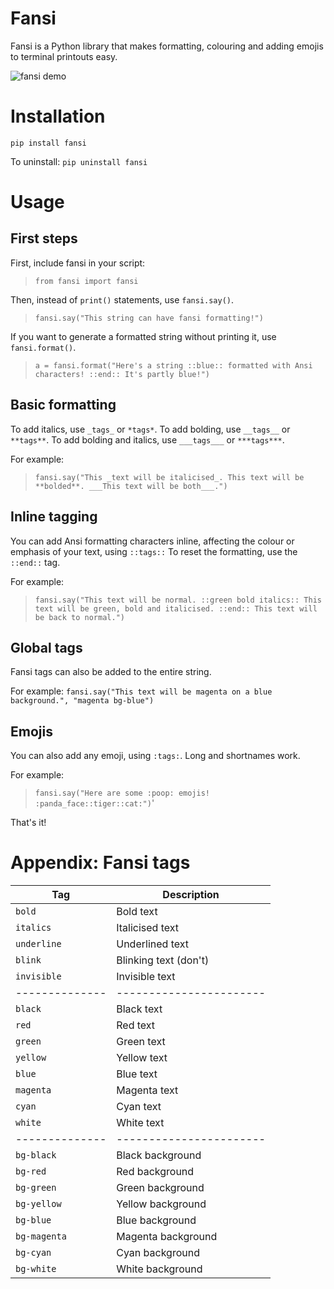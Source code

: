 # Fansi
Fansi is a Python library that makes formatting, colouring and adding emojis to terminal printouts easy.

![fansi demo](https://i.postimg.cc/zGcL6MhG/Screenshot-2018-10-26-at-13-40-19.png)

# Installation

`pip install fansi`

To uninstall: `pip uninstall fansi`

# Usage
## First steps
First, include fansi in your script: 

> `from fansi import fansi`

Then, instead of `print()` statements, use `fansi.say()`.

> `fansi.say("This string can have fansi formatting!")`

If you want to generate a formatted string without printing it, use `fansi.format()`.

> `a = fansi.format("Here's a string ::blue:: formatted with Ansi characters! ::end:: It's partly blue!")`

## Basic formatting

To add italics, use `_tags_` or `*tags*`. To add bolding, use `__tags__` or `**tags**`. To add bolding and italics, use `___tags___` or `***tags***`.

For example:
> `fansi.say("This _text will be italicised_. This text will be **bolded**. ___This text will be both___.")`

## Inline tagging

You can add Ansi formatting characters inline, affecting the colour or emphasis of your text, using `::tags::` To reset the formatting, use the `::end::` tag.

For example: 
> `fansi.say("This text will be normal. ::green bold italics:: This text will be green, bold and italicised. ::end:: This text will be back to normal.")`

## Global tags

Fansi tags can also be added to the entire string.

For example: `fansi.say("This text will be magenta on a blue background.", "magenta bg-blue")`

## Emojis

You can also add any emoji, using `:tags:`. Long and shortnames work.

For example: 
> `fansi.say("Here are some :poop: emojis! :panda_face::tiger::cat:")`'

That's it!

# Appendix: Fansi tags

| Tag          | Description           |
|--------------|-----------------------|
| `bold`       | Bold text             |
| `italics`    | Italicised text       |
| `underline`  | Underlined text       |
| `blink`      | Blinking text (don't) |
| `invisible`  | Invisible text        |
|--------------|-----------------------|
| `black`      | Black text            |
| `red`        | Red text              |
| `green`      | Green text            |
| `yellow`     | Yellow text           |
| `blue`       | Blue text             |
| `magenta`    | Magenta text          |
| `cyan`       | Cyan text             |
| `white`      | White text            |
|--------------|-----------------------|
| `bg-black`   | Black background      |
| `bg-red`     | Red background        |
| `bg-green`   | Green background      |
| `bg-yellow`  | Yellow background     |
| `bg-blue`    | Blue background       |
| `bg-magenta` | Magenta background    |
| `bg-cyan`    | Cyan background       |
| `bg-white`   | White background      |
